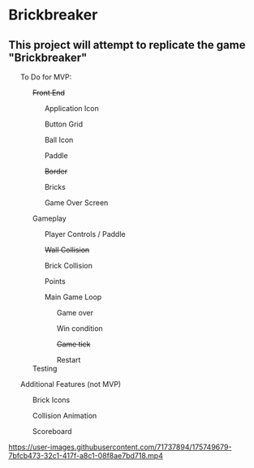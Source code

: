 # Brickbreaker
<html>
  <section>
    <h2>This project will attempt to replicate the game "Brickbreaker"</h2>
  </section>
  <section>
    <ul>To Do for MVP:
      <ul><s>Front End</s>
        <ul>Application Icon</ul>
        <ul>Button Grid</ul>
        <ul>Ball Icon</ul>
        <ul>Paddle</ul>
        <ul><s>Border</s></ul>
        <ul>Bricks</ul>
        <ul>Game Over Screen</ul>
      </ul>
      <ul>Gameplay
        <ul>Player Controls / Paddle</ul>
        <ul><s>Wall Collision</s></ul>
        <ul>Brick Collision</ul>
        <ul>Points</ul>
        <ul>Main Game Loop
        <ul>Game over</ul>
        <ul>Win condition</ul>
        <ul><s>Game tick</s></ul>
        <ul>Restart</ul>
        </ul>
        Testing
        </ul>
        </ul>
        </ul>
        <ul>Additional Features (not MVP)
        <ul>Brick Icons</ul>
        <ul>Collision Animation</ul>
        <ul>Scoreboard</ul>
        </ul>
  </section>
      
      

https://user-images.githubusercontent.com/71737894/175749679-7bfcb473-32c1-417f-a8c1-08f8ae7bd718.mp4


